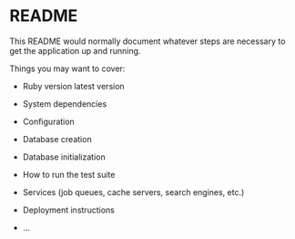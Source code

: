 # README

This README would normally document whatever steps are necessary to get the
application up and running.

Things you may want to cover:

* Ruby version
  latest version

* System dependencies

* Configuration

* Database creation

* Database initialization

* How to run the test suite

* Services (job queues, cache servers, search engines, etc.)

* Deployment instructions

* ...

